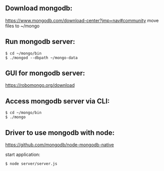 ## Download mongodb:
https://www.mongodb.com/download-center?jmp=nav#community
move files to ~/mongo

## Run mongodb server:
```
$ cd ~/mongo/bin
$ ./mongod --dbpath ~/mongo-data
```

## GUI for mongodb server:
https://robomongo.org/download

## Access mongodb server via CLI:
```
$ cd ~/mongo/bin
$ ./mongo
```

## Driver to use mongodb with node:
https://github.com/mongodb/node-mongodb-native


start application:
```
$ node server/server.js
```
